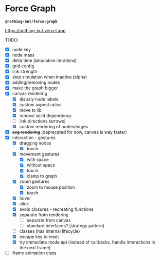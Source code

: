 # Force Graph

**`@nothing-but/force-graph`**

https://nothing-but.vercel.app

TODO:

-   [x] node key
-   [x] node mass
-   [x] delta time (simulation iterations)
-   [x] grid config
-   [x] link strength
-   [x] stop simulation when inactive (alpha)
-   [x] adding/removing nodes
-   [x] make the graph bigger
-   [x] canvas rendering
    -   [x] dispaly node labels
    -   [x] custom aspect ratios
    -   [x] move to lib
    -   [x] remove solid dependency
    -   [ ] link directions (arrows)
    -   [x] custom rendering of nodes/edges
-   [x] ~~svg rendering~~ (deprecated for now, canvas is way faster)
-   [x] interaction - gestures
    -   [x] dragging nodes
        -   [x] touch
    -   [x] movement gestures
        -   [x] with space
        -   [x] without space
        -   [x] touch
        -   [x] clamp to graph
    -   [x] zoom gestures
        -   [x] zoom to mouse position
        -   [x] touch
    -   [x] hover
    -   [x] click
    -   [x] avoid closures - recreating functions
    -   [x] separate from rendering
        -   [ ] separate from canvas
        -   [ ] standard interfaces? (strategy pattern)
    -   [ ] classes (has internal lifecycle)
    -   [x] escape key to reset
    -   [x] try immediate mode api (instead of callbacks, handle interactions in the next frame)
-   [ ] frame animation class
